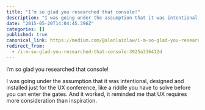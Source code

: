 ```yaml
---
title: "I’m so glad you researched that console!"
description: "I was going under the assumption that it was intentional, designed and installed just for the UX conference, like a riddle you have to…"
date: "2015-05-20T14:04:45.396Z"
categories: []
published: true
canonical_link: https://medium.com/@alanlaidlaw/i-m-so-glad-you-researched-that-console-3925a336412d
redirect_from:
  - /i-m-so-glad-you-researched-that-console-3925a336412d
---
```


I’m so glad you researched that console!

I was going under the assumption that it was intentional, designed and installed just for the UX conference, like a riddle you have to solve before you can enter the gates. And it worked, it reminded me that UX requires more consideration than inspiration.
